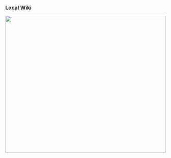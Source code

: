###  [**Local Wiki**](https://github.com/up-to-you/dev_notes/wiki)

<img src="linux_md.jpg" width="100%" height="430px">
